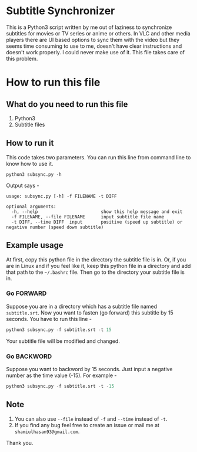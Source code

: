 # Subtitle Synchronizer
This is a Python3 script written by me out of laziness to synchronize subtitles for movies or TV series or anime or others. In VLC and other media players there are UI based options to sync them with the video but they seems time consuming to use to me, doesn't have clear instructions and doesn't work properly. I could never make use of it. This file takes care of this problem. 

# How to run this file
## What do you need to run this file
1. Python3 
2. Subtitle files

## How to run it
This code takes two parameters. 
You can run this line from command line to know how to use it. 

```
python3 subsync.py -h
```

Output says - 

```
usage: subsync.py [-h] -f FILENAME -t DIFF

optional arguments:
  -h, --help            			show this help message and exit
  -f FILENAME, --file FILENAME 		input subtitle file name
  -t DIFF, --time DIFF  input 		positive (speed up subtitle) or negative number (speed down subtitle)
```

## Example usage
At first, copy this python file in the directory the subtitle file is in. 
Or, if you are in Linux and if you feel like it, keep this python file in a directory and add that path to the `~/.bashrc` file. Then go to the directory your subtitle file is in. 

### Go FORWARD
Suppose you are in a directory which has a subtitle file named `subtitle.srt`. Now you want to fasten (go forward) this subtitle by 15 seconds. You have to run this line - 

```python
python3 subsync.py -f subtitle.srt -t 15
```
Your subtitle file will be modified and changed.

### Go BACKWORD
Suppose you want to backword by 15 seconds. Just input a negative number as the time value (-15). For example - 

```python
python3 subsync.py -f subtitle.srt -t -15
```
 

## Note
1. You can also use `--file` instead of `-f` and `--time` instead of `-t`. 
2. If you find any bug feel free to create an issue or mail me at `shamiulhasan93@gmail.com`. 

Thank you. 